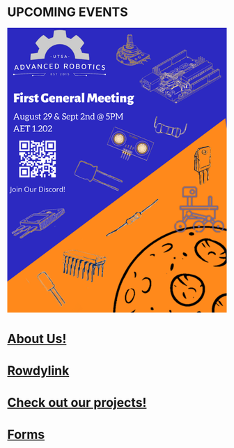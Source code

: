 
# UPCOMING EVENTS
<img src="docs/assets/images/posters/first_general_meeting.png" alt="Fall 22 General Meeting Poster">

# [About Us!](about.md)

# [Rowdylink](https://utsa.campuslabs.com/engage/organization/ar)

# [Check out our projects!](projects.md)

# [Forms](forms.md)
